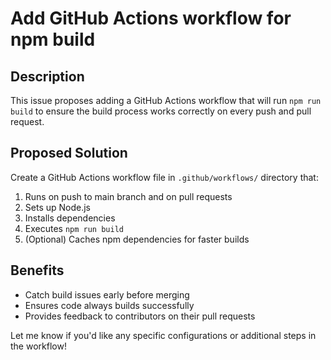 # Add GitHub Actions workflow for npm build

## Description
This issue proposes adding a GitHub Actions workflow that will run `npm run build` to ensure the build process works correctly on every push and pull request.

## Proposed Solution
Create a GitHub Actions workflow file in `.github/workflows/` directory that:
1. Runs on push to main branch and on pull requests
2. Sets up Node.js
3. Installs dependencies
4. Executes `npm run build`
5. (Optional) Caches npm dependencies for faster builds

## Benefits
- Catch build issues early before merging
- Ensures code always builds successfully
- Provides feedback to contributors on their pull requests

Let me know if you'd like any specific configurations or additional steps in the workflow!
